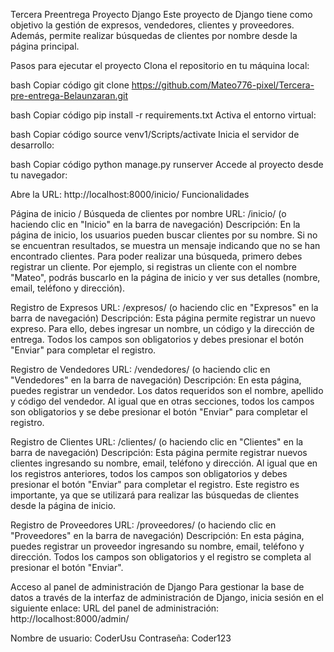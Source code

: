 Tercera Preentrega Proyecto Django Este proyecto de Django tiene como objetivo la gestión de expresos, vendedores, clientes y proveedores. Además, permite realizar búsquedas de clientes por nombre desde la página principal.

Pasos para ejecutar el proyecto Clona el repositorio en tu máquina local:

bash Copiar código git clone https://github.com/Mateo776-pixel/Tercera-pre-entrega-Belaunzaran.git

bash Copiar código pip install -r requirements.txt Activa el entorno virtual:

bash Copiar código source venv1/Scripts/activate Inicia el servidor de desarrollo:

bash Copiar código python manage.py runserver Accede al proyecto desde tu navegador:

Abre la URL: http://localhost:8000/inicio/ Funcionalidades

Página de inicio / Búsqueda de clientes por nombre URL: /inicio/ (o haciendo clic en "Inicio" en la barra de navegación) 
Descripción: En la página de inicio, los usuarios pueden buscar clientes por su nombre. Si no se encuentran resultados, se muestra un mensaje indicando que no se han encontrado clientes. Para poder realizar una búsqueda, primero debes registrar un cliente. Por ejemplo, si registras un cliente con el nombre "Mateo", podrás buscarlo en la página de inicio y ver sus detalles (nombre, email, teléfono y dirección).

Registro de Expresos URL: /expresos/ (o haciendo clic en "Expresos" en la barra de navegación) 
Descripción: Esta página permite registrar un nuevo expreso. Para ello, debes ingresar un nombre, un código y la dirección de entrega. Todos los campos son obligatorios y debes presionar el botón "Enviar" para completar el registro.

Registro de Vendedores URL: /vendedores/ (o haciendo clic en "Vendedores" en la barra de navegación) 
Descripción: En esta página, puedes registrar un vendedor. Los datos requeridos son el nombre, apellido y código del vendedor. Al igual que en otras secciones, todos los campos son obligatorios y se debe presionar el botón "Enviar" para completar el registro.

Registro de Clientes URL: /clientes/ (o haciendo clic en "Clientes" en la barra de navegación)
Descripción: Esta página permite registrar nuevos clientes ingresando su nombre, email, teléfono y dirección. Al igual que en los registros anteriores, todos los campos son obligatorios y debes presionar el botón "Enviar" para completar el registro. Este registro es importante, ya que se utilizará para realizar las búsquedas de clientes desde la página de inicio.

Registro de Proveedores URL: /proveedores/ (o haciendo clic en "Proveedores" en la barra de navegación) 
Descripción: En esta página, puedes registrar un proveedor ingresando su nombre, email, teléfono y dirección. Todos los campos son obligatorios y el registro se completa al presionar el botón "Enviar". 

Acceso al panel de administración de Django Para gestionar la base de datos a través de la interfaz de administración de Django, inicia sesión en el siguiente enlace:
URL del panel de administración: http://localhost:8000/admin/ 

Nombre de usuario: CoderUsu Contraseña: Coder123
